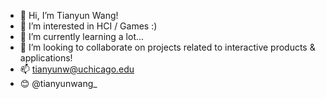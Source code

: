 - 👋 Hi, I’m Tianyun Wang! 
- 👀 I’m interested in HCI / Games :)
- 🌱 I’m currently learning a lot...
- 💞️ I’m looking to collaborate on projects related to interactive products & applications! 
- 📫 tianyunw@uchicago.edu
- 😊 @tianyunwang_

<!---
TianyunWang0421/TianyunWang0421 is a ✨ special ✨ repository because its `README.md` (this file) appears on your GitHub profile.
You can click the Preview link to take a look at your changes.
--->
